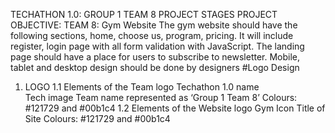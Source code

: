 TECHATHON 1.0: GROUP 1 TEAM 8
PROJECT STAGES
PROJECT OBJECTIVE: TEAM 8: Gym Website 
The gym website should have the following sections, home, choose us, program, pricing. It will include register, login page with all form validation with JavaScript. The landing page should have a place for users to subscribe to newsletter. Mobile, tablet and desktop design should be done by designers
#Logo Design
1. LOGO
1.1	Elements of the Team logo
	Techathon 1.0 name	
Tech image
	Team name represented as ‘Group 1 Team 8’
	Colours: #121729 and #00b1c4
1.2	Elements of the Website logo
	Gym Icon
	Title of Site
Colours: #121729 and #00b1c4
